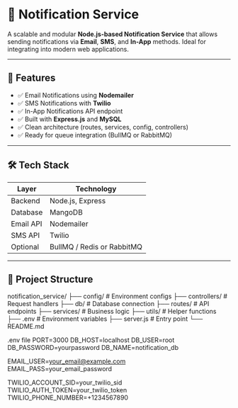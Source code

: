 # 🚀 Notification Service

A scalable and modular **Node.js-based Notification Service** that allows sending notifications via **Email**, **SMS**, and **In-App** methods. Ideal for integrating into modern web applications.

---

## 🌟 Features

- ✅ Email Notifications using **Nodemailer**
- ✅ SMS Notifications with **Twilio**
- ✅ In-App Notifications API endpoint
- ✅ Built with **Express.js** and **MySQL**
- ✅ Clean architecture (routes, services, config, controllers)
- ✅ Ready for queue integration (BullMQ or RabbitMQ)

---

## 🛠️ Tech Stack

| Layer      | Technology       |
|------------|------------------|
| Backend    | Node.js, Express |
| Database   | MangoDB          |
| Email API  | Nodemailer       |
| SMS API    | Twilio           |
| Optional   | BullMQ / Redis or RabbitMQ |

---

## 📂 Project Structure

notification_service/
├── config/ # Environment configs
├── controllers/ # Request handlers
├── db/ # Database connection
├── routes/ # API endpoints
├── services/ # Business logic
├── utils/ # Helper functions
├── .env # Environment variables
├── server.js # Entry point
└── README.md

.env file
PORT=3000
DB_HOST=localhost
DB_USER=root
DB_PASSWORD=yourpassword
DB_NAME=notification_db

EMAIL_USER=your_email@example.com
EMAIL_PASS=your_email_password

TWILIO_ACCOUNT_SID=your_twilio_sid
TWILIO_AUTH_TOKEN=your_twilio_token
TWILIO_PHONE_NUMBER=+1234567890
